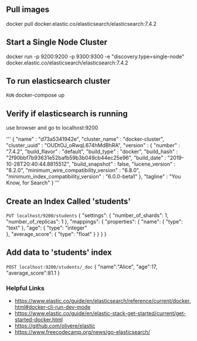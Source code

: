## Pull images
docker pull docker.elastic.co/elasticsearch/elasticsearch:7.4.2

## Start a Single Node Cluster
docker run -p 9200:9200 -p 9300:9300 -e "discovery.type=single-node" docker.elastic.co/elasticsearch/elasticsearch:7.4.2

## To run elasticsearch cluster
`RUN` docker-compose up

## Verify if elasticsearch is running
use browser and go to localhost:9200

'''
{
  "name" : "d73a5341942e",
  "cluster_name" : "docker-cluster",
  "cluster_uuid" : "OUDtOJ_oRwqL674hMdBhRA",
  "version" : {
    "number" : "7.4.2",
    "build_flavor" : "default",
    "build_type" : "docker",
    "build_hash" : "2f90bbf7b93631e52bafb59b3b049cb44ec25e96",
    "build_date" : "2019-10-28T20:40:44.881551Z",
    "build_snapshot" : false,
    "lucene_version" : "8.2.0",
    "minimum_wire_compatibility_version" : "6.8.0",
    "minimum_index_compatibility_version" : "6.0.0-beta1"
  },
  "tagline" : "You Know, for Search"
}
'''

## Create an Index Called 'students'
`PUT localhost/9200/students`
{
	"settings": {
    	"number_of_shards": 1,
    	"number_of_replicas": 1
	},
   "mappings": {
       "properties": {
         "name": {
               "type": "text"
         },
         "age": {
               "type": "integer"      
         },
         "average_score": {
               "type": "float"
         }
     }
   }
}

## Add data to 'students' index
`POST localhost:9200/students/_doc`
{
	"name":"Alice",
	"age":17,
	"average_score":81.1
}

### Helpful Links
- https://www.elastic.co/guide/en/elasticsearch/reference/current/docker.html#docker-cli-run-dev-mode  
- https://www.elastic.co/guide/en/elastic-stack-get-started/current/get-started-docker.html  
- https://github.com/olivere/elastic  
- https://www.freecodecamp.org/news/go-elasticsearch/  

